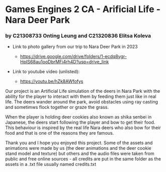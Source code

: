 # Games Engines 2 CA  - Arificial Life - Nara Deer Park #
### by C21308733 Onting Leung and C21320836 Elitsa Koleva ###

- Link to photo gallery from our trip to Nara Deer Park in 2023
  - https://drive.google.com/drive/folders/1-ecdq8vgr-HpIS68au1ooDbrMFi4rh4D?usp=drive_link

- Link to youtube video (unlisted):
  - https://youtu.be/hZk8AWfofys

Our project is an Artificial Life simulation of the deers in Nara Park with the ability for the player to interact with them by feeding them just like in real life.
The deers wander around the park, avoid obstacles using ray casting and sometimws flock together or graze the grass.

When the player is holding deer cookies also known as shika senbei in Japanese, the deers start following the player and bow to get their food. 
This behaviour is inspired by the real life Nara deers who also bow for their food and that is one of the reasons they are famous.

Thank you and I hope you enjoyed this project.
Some of the assets and animations were made by us (the deer animations and the deer cookie stand model and texture) but others and the audio files were taken from public and free online sources - all credits are put in the same folder as the assets in a .txt file usually named credits.txt

